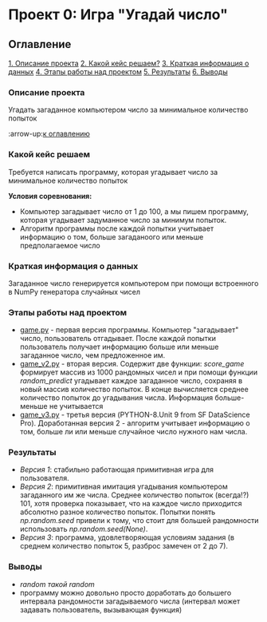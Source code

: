 # Проект 0: Игра "Угадай число"

## Оглавление
[1. Описание проекта](https://github.com/dzianisblr/sf_dspro/blob/main/project_0/README.MD#Описание-проекта)
[2. Какой кейс решаем?](https://github.com/dzianisblr/sf_dspro/blob/main/project_0/README.MD#Какой-кейс-решаем)
[3. Краткая информация о данных](https://github.com/dzianisblr/sf_dspro/blob/main/project_0/README.MD#Краткая-информация-о-данных)
[4. Этапы работы над проектом](https://github.com/dzianisblr/sf_dspro/blob/main/project_0/README.MD#Этапы-работы-над-проектом)
[5. Результаты](https://github.com/dzianisblr/sf_dspro/blob/main/project_0/README.MD#Результаты)
[6. Выводы](https://github.com/dzianisblr/sf_dspro/blob/main/project_0/README.MD#Выводы)

### Описание проекта
Угадать загаданное компьютером число за минимальное количество попыток

:arrow-up:[к оглавлению](https://github.com/dzianisblr/sf_dspro/blob/main/project_0/README.MD#Оглавление)

### Какой кейс решаем
Требуется написать программу, которая угадывает число за минимальное количество попыток

**Условия соревнования:**
- Компьютер загадывает число от 1 до 100, а мы пишем программу, которая угадывает задуманное число за минимум попыток.
- Алгоритм программы после каждой попытки  учитывает информацию о том, больше загаданоого или меньше предполагаемое число

### Краткая информация о данных
Загаданное число генерируется компьютером при помощи встроенного в NumPy генератора случайных чисел

### Этапы работы над проектом
- [game.py](https://github.com/dzianisblr/sf_dspro/blob/main/project_0/game.py) - первая версия программы. Компьютер "загадывает" число, пользователь отгадывает. После каждой попытки пользователь получает информацию больше или меньше загаданное число, чем предложенное им.
- [game_v2.py](https://github.com/dzianisblr/sf_dspro/blob/main/project_0/game_v2.py) - вторая версия. Содержит две функции: *score_game* формирует массив из 1000 рандомных чисел и при помощи функции *random_predict* угадывает каждое загаданное число, сохраняя в новый массив количество попыток. В конце вычисляется среднее количество попыток до угадывания числа. Информация больше-меньше не учитывается
- [game_v3.py](https://github.com/dzianisblr/sf_dspro/blob/main/project_0/game_v3.py) - третья версия (PYTHON-8.Unit 9 from SF DataScience Pro). Доработанная версия 2 - алгоритм учитывает информацию о том, больше ли или меньше случайное число нужного нам числа.

### Результаты
- *Версия 1*: стабильно работающая примитивная игра для пользователя.
- *Версия 2*: примитивная имитация угадывания компьютером загаданного им же числа. Среднее количество попыток (всегда!?) 101, хотя проверка показывает, что на каждое число приходится абсолютно разное количество попыток. Попытки понять *np.random.seed* привели к тому, что стоит для большей рандомности использовать *np.random.seed(None)*.
- *Версия 3*: программа, удовлетворяющая условиям задания (в среднем количество попыток 5, разброс замечен от 2 до 7).

### Выводы
- *random такой random*
- программу можно довольно просто доработать до большего интервала рандомности загадываемого числа (интервал может задавать пользователь, вызывающая функция)